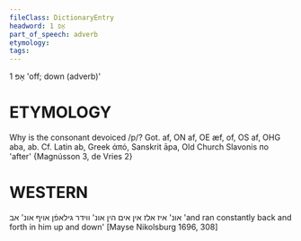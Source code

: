 ```yaml
---
fileClass: DictionaryEntry
headword: אָפּ 1
part_of_speech: adverb
etymology: 
tags:
---
```

אָפּ 1
'off; down (adverb)'

ETYMOLOGY
===========
Why is the consonant devoiced /p/?
Got. af, ON af, OE æf, of, OS af, OHG aba, ab. Cf. Latin ab, Greek ἀπό, Sanskrit āpa, Old Church Slavonis по 'after'
{Magnússon 3, de Vries 2}

WESTERN
========

אונ' איז אלז אין אים הין אונ' ווידר גילאפֿן אויף אונ' אב
'and ran constantly back and forth in him up and down'
[Mayse Nikolsburg 1696, 308]